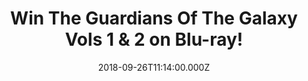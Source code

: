 ---
campaign-uuid: "c-9e47a2aa-ec66-469a-8c7b-d98baf2243d4"
type: "Competition"
category: "Gifts"
date: "2018-09-26T11:14:00.000Z"
end-date: "2018-09-26T23:59:00.000Z"
disable-form: false
is_promoted: false
has_entry_page: true
title: "Win The Guardians Of The Galaxy Vols 1 & 2 on Blu-ray!"
competition-description: "<p>From Marvel, the studio that launched the epic franchises\
  \ of Marvel’s Iron Man, Marvel’s Thor, Marvel’s Captain America and Marvel’s Avengers\
  \ Assemble, comes an unlikely new team: the Guardians of the Galaxy. We have managed\
  \ to get our hands on the The Guardians Of The Galaxy Vols 1 & 2 on Blu-ray to one\
  \ of our lucky readers!</p>\r\n<p>Want it? Click below for a chance to win!</p>"
hero-header: "Win The Guardians Of The Galaxy Vols 1 & 2 on Blu-ray!"
terms-confirmation: "N/A"
banner-img: "https://assets.expresslyapp.com/asset-9aead619-f0d5-4d56-b30a-03b612567a42.jpg"
logo-left-href: "http://club.expressly.io"
logo-left-image: "https://assets.expresslyapp.com/asset-ee807ae6-b916-45a0-9be5-462d68ba1aa6.jpg"
logo-left-title: "ExpresslyClub"
bg-image-hero: "https://assets.expresslyapp.com/asset-bb64b53a-385e-4daf-baca-11a98f6da887.jpg"
bg-image-first: "https://assets.expresslyapp.com/asset-60c223b6-b81f-4b40-b2ba-759f612a94f5.jpg"
section1-content: "<p>The Marvel Cinematic Universe expands into the cosmos when brash\
  \ space adventurer Peter Quill steals a coveted orb and becomes the object of a\
  \ relentless bounty hunt. To evade his enemies, Quill forges an uneasy truce with\
  \ Rocket, a gun-toting raccoon; Groot, a tree-like humanoid; the deadly assassin\
  \ Gamora; and the revenge-driven Drax. But when Quill discovers the true power of\
  \ the orb, he must rally his ragtag band for a desperate battle that will decide\
  \ the fate of the galaxy.</p> \r\n<p>This Blu-ray has it all! featuring amazing\
  \ new characters and exclusive bonus extras, this must-own blockbuster will have\
  \ you hooked on a feeling… of pure adrenaline!</p>\r\n<p>Enter the form below and\
  \ it could be yours!</p>"
entry-title: "Win The Guardians Of The Galaxy Vols 1 & 2 on Blu-ray!"
entry-content: "Enter the draw to win The Guardians Of The Galaxy Vols 1 & 2 on Blu-ray\
  \ by completing the form below before 23:59 on 26th of October 2018."
has-winner: false
prize-description: "The Guardians Of The Galaxy Vols 1 & 2 on Blu-ray!"
special-conditions: "Multiple entries are allowed up to one every day.\r\nThis competition\
  \ is also available on:\r\nhttps://aaa.nme.com/competitions/guardians-of-galaxy-vols-1-2"
country-restrictions:
- "GB"
---